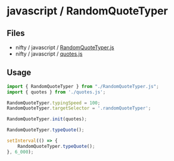 # javascript / RandomQuoteTyper

## Files

- nifty / javascript / [RandomQuoteTyper.js](../../javascript/RandomQuoteTyper.js)
- nifty / javascript / [quotes.js](../../javascript/quotes.js)

## Usage

```javascript
import { RandomQuoteTyper } from "./RandomQuoteTyper.js";
import { quotes } from './quotes.js';

RandomQuoteTyper.typingSpeed = 100;
RandomQuoteTyper.targetSelector = '.randomQuoteTyper';

RandomQuoteTyper.init(quotes);

RandomQuoteTyper.typeQuote();

setInterval(() => {
    RandomQuoteTyper.typeQuote();
}, 6_000);
```
